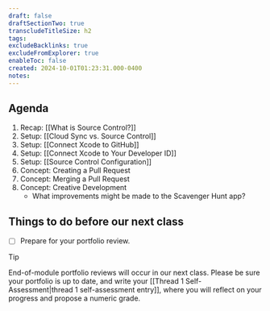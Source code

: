 ```yaml
---
draft: false
draftSectionTwo: true
transcludeTitleSize: h2
tags:
excludeBacklinks: true
excludeFromExplorer: true
enableToc: false
created: 2024-10-01T01:23:31.000-0400
notes: 
---
```

## Agenda
1. Recap: [[What is Source Control?]]
2. Setup: [[Cloud Sync vs. Source Control]]
4. Setup: [[Connect Xcode to GitHub]]
5. Setup: [[Connect Xcode to Your Developer ID]]
7. Setup: [[Source Control Configuration]]
8. Concept: Creating a Pull Request
9. Concept: Merging a Pull Request
10. Concept: Creative Development
	- What improvements might be made to the Scavenger Hunt app?

## Things to do before our next class

- [ ] Prepare for your portfolio review.

> [!TIP]
> 
> End-of-module portfolio reviews will occur in our next class. Please be sure your portfolio is up to date, and write your [[Thread 1 Self-Assessment|thread 1 self-assessment entry]], where you will reflect on your progress and propose a numeric grade.